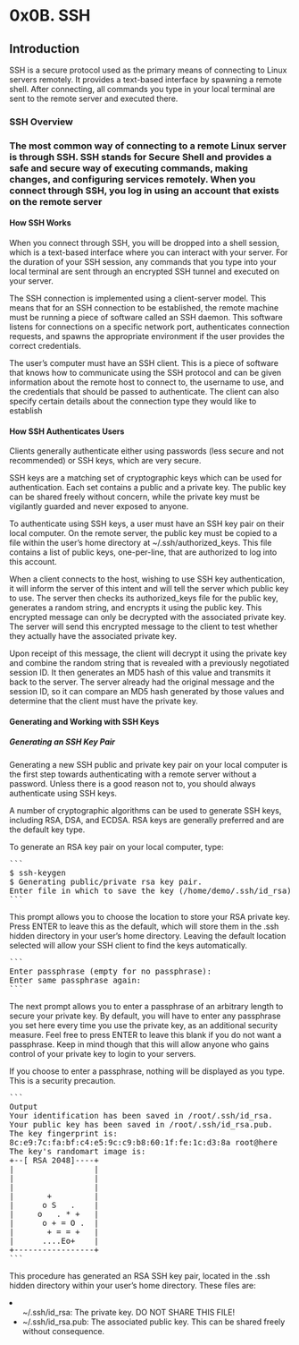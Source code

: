 <html>
<head>
<h1>0x0B. SSH</h1>
</head>
<h2>Introduction</h2>
<p>SSH is a secure protocol used as the primary means of connecting to Linux servers remotely. It provides a text-based interface by spawning a remote shell. After connecting, all commands you type in your local terminal are sent to the remote server and executed there.</o>
<h3>SSH Overview<h3>
<p>The most common way of connecting to a remote Linux server is through SSH. SSH stands for Secure Shell and provides a safe and secure way of executing commands, making changes, and configuring services remotely. When you connect through SSH, you log in using an account that exists on the remote server</p>
<h4>How SSH Works</h4>
<p>When you connect through SSH, you will be dropped into a shell session, which is a text-based interface where you can interact with your server. For the duration of your SSH session, any commands that you type into your local terminal are sent through an encrypted SSH tunnel and executed on your server.</p>
<p>The SSH connection is implemented using a client-server model. This means that for an SSH connection to be established, the remote machine must be running a piece of software called an SSH daemon. This software listens for connections on a specific network port, authenticates connection requests, and spawns the appropriate environment if the user provides the correct credentials.</p>
<p>The user’s computer must have an SSH client. This is a piece of software that knows how to communicate using the SSH protocol and can be given information about the remote host to connect to, the username to use, and the credentials that should be passed to authenticate. The client can also specify certain details about the connection type they would like to establish</p>
<h4>How SSH Authenticates Users</h4>
<p>Clients generally authenticate either using passwords (less secure and not recommended) or SSH keys, which are very secure.</p>
<p>SSH keys are a matching set of cryptographic keys which can be used for authentication. Each set contains a public and a private key. The public key can be shared freely without concern, while the private key must be vigilantly guarded and never exposed to anyone.</p>
<p>To authenticate using SSH keys, a user must have an SSH key pair on their local computer. On the remote server, the public key must be copied to a file within the user’s home directory at ~/.ssh/authorized_keys. This file contains a list of public keys, one-per-line, that are authorized to log into this account.</p>
<p>When a client connects to the host, wishing to use SSH key authentication, it will inform the server of this intent and will tell the server which public key to use. The server then checks its authorized_keys file for the public key, generates a random string, and encrypts it using the public key. This encrypted message can only be decrypted with the associated private key. The server will send this encrypted message to the client to test whether they actually have the associated private key.</p>
<p>Upon receipt of this message, the client will decrypt it using the private key and combine the random string that is revealed with a previously negotiated session ID. It then generates an MD5 hash of this value and transmits it back to the server. The server already had the original message and the session ID, so it can compare an MD5 hash generated by those values and determine that the client must have the private key.</p>
<h4>Generating and Working with SSH Keys</p>
<h5>Generating an SSH Key Pair</h5>
<p>Generating a new SSH public and private key pair on your local computer is the first step towards authenticating with a remote server without a password. Unless there is a good reason not to, you should always authenticate using SSH keys.</p>
<p>A number of cryptographic algorithms can be used to generate SSH keys, including RSA, DSA, and ECDSA. RSA keys are generally preferred and are the default key type.</p>
<p>To generate an RSA key pair on your local computer, type:</p>
<pre>
```
$ ssh-keygen
$ Generating public/private rsa key pair.
Enter file in which to save the key (/home/demo/.ssh/id_rsa):
```
</pre>
<p>This prompt allows you to choose the location to store your RSA private key. Press ENTER to leave this as the default, which will store them in the .ssh hidden directory in your user’s home directory. Leaving the default location selected will allow your SSH client to find the keys automatically.</p>
<pre>
```
Enter passphrase (empty for no passphrase):
Enter same passphrase again:
```
</pre>
<p>The next prompt allows you to enter a passphrase of an arbitrary length to secure your private key. By default, you will have to enter any passphrase you set here every time you use the private key, as an additional security measure. Feel free to press ENTER to leave this blank if you do not want a passphrase. Keep in mind though that this will allow anyone who gains control of your private key to login to your servers.</p>
<p>If you choose to enter a passphrase, nothing will be displayed as you type. This is a security precaution.</p>
<pre>
```
Output
Your identification has been saved in /root/.ssh/id_rsa.
Your public key has been saved in /root/.ssh/id_rsa.pub.
The key fingerprint is:
8c:e9:7c:fa:bf:c4:e5:9c:c9:b8:60:1f:fe:1c:d3:8a root@here
The key's randomart image is:
+--[ RSA 2048]----+
|                 |
|                 |
|                 |
|       +         |
|      o S   .    |
|     o   . * +   |
|      o + = O .  |
|       + = = +   |
|      ....Eo+    |
+-----------------+
```
</pre>
<p>This procedure has generated an RSA SSH key pair, located in the .ssh hidden directory within your user’s home directory. These files are:
<li>
<ul>
<l1>~/.ssh/id_rsa: The private key. DO NOT SHARE THIS FILE!</li>
<li>~/.ssh/id_rsa.pub: The associated public key. This can be shared freely without consequence.</li>
</ul>
</li>
</html>